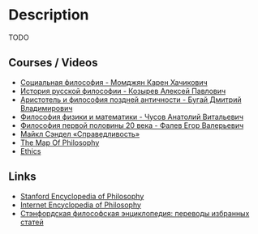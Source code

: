 # Description

TODO


## Courses / Videos

- [Социальная философия - Момджян Карен Хачикович](https://youtube.com/playlist?list=PLcsjsqLLSfNDx5R21nYtqQup23QUqoudE)
- [История русской философии - Козырев Алексей Павлович](https://youtube.com/playlist?list=PLcsjsqLLSfNBav1vdFJt0iGLw8_X8_bhY)
- [Аристотель и философия поздней античности - Бугай Дмитрий Владимирович](https://youtube.com/playlist?list=PLcsjsqLLSfNAGF8trDL5rg1plyoFEZHwY)
- [Философия физики и математики - Чусов Анатолий Витальевич](https://youtube.com/playlist?list=PLcsjsqLLSfNCA-U1alYu0lgSFNzZ9m-zw)
- [Философия первой половины 20 века - Фалев Егор Валерьевич](https://youtube.com/playlist?list=PLcsjsqLLSfNACtnqbK0ViwR8IXPCtwE0e)
- [Майкл Сэндел «Справедливость»](https://www.youtube.com/playlist?list=PL8YZyma552VeTCYPkkEisHKAHhNx3Psk-)
- [The Map Of Philosophy](https://youtu.be/YxBShJU_CKs)
- [Ethics](https://youtube.com/playlist?list=PLz0n_SjOttTfg6LW9Lgul9xxphc2ZRLKC)


## Links

- [Stanford Encyclopedia of Philosophy](https://plato.stanford.edu/)
- [Internet Encyclopedia of Philosophy](https://iep.utm.edu/)
- [Стэнфордская философская энциклопедия: переводы избранных статей](https://www.philosophy.ru/)


<!--
Макс Шелер (1874 - 1928)
Бенедикт Спиноза (1632 - 1677)
Софокл (около 496 до н. э. - 406 до н. э.)
Альберт Великий
Елена Петровна Блаватская
Михаил Александрович Бакунин

-->


<!--
Онтология
Гносеология
Аксиология
Антропология
Логика
Этика
Эстетика
-->


<!--
теорию познания;
метафизику (онтологию, философскую антропологию, космологию, теологию, философию существования);
логику (математику, логистику);
этику;
философию права;
эстетику и философию искусства;
натурфилософию;
философию истории и культуры;
социальную и экономическую философию;
религиозную философию;
психологию.
 -->

<!--
Традиции:
Прагматизм
Аналитическая философия
Античность
Возрождение
Восточная философия
Немецкая классическая философия
Новое время
Русская философия
Спиритуализм
Средние века
Структурализм
Феноменология
Экзистенциализм
-->

<!--
Дисциплина:
Логика
История философии
Онтология
Философия культуры
Философия науки
Философия образования
Философия политики и права
Философия религии
Философия сознания
Эпистемология
Эстетика
Этика
-->

<!--
- [Майкл Сэндел «Справедливость»](https://www.youtube.com/playlist?list=PL8YZyma552VeTCYPkkEisHKAHhNx3Psk-) - (YouTube)
-->
